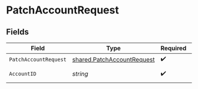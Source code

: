 # PatchAccountRequest


## Fields

| Field                                                                           | Type                                                                            | Required                                                                        | Description                                                                     |
| ------------------------------------------------------------------------------- | ------------------------------------------------------------------------------- | ------------------------------------------------------------------------------- | ------------------------------------------------------------------------------- |
| `PatchAccountRequest`                                                           | [shared.PatchAccountRequest](../../../pkg/models/shared/patchaccountrequest.md) | :heavy_check_mark:                                                              | N/A                                                                             |
| `AccountID`                                                                     | *string*                                                                        | :heavy_check_mark:                                                              | ID of the account                                                               |
